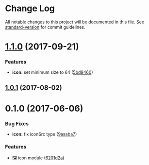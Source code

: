 # Change Log

All notable changes to this project will be documented in this file.
See [standard-version](https://github.com/conventional-changelog/standard-version) for commit guidelines.

<a name="1.1.0"></a>
# [1.1.0](https://github.com/nuxt/modules/compare/@nuxtjs/icon@1.0.1...@nuxtjs/icon@1.1.0) (2017-09-21)


### Features

* **icon:** set minimum size to 64 ([5bd9460](https://github.com/nuxt/modules/commit/5bd9460))




<a name="1.0.1"></a>
## [1.0.1](https://github.com/nuxt/modules/compare/@nuxtjs/icon@1.0.0...@nuxtjs/icon@1.0.1) (2017-08-02)




<a name="0.1.0"></a>
# 0.1.0 (2017-06-06)


### Bug Fixes

* **icon:** fix iconSrc type ([9aaaba7](https://github.com/nuxt/modules/commit/9aaaba7))


### Features

* 🖼️ icon module ([6201d2a](https://github.com/nuxt/modules/commit/6201d2a))
